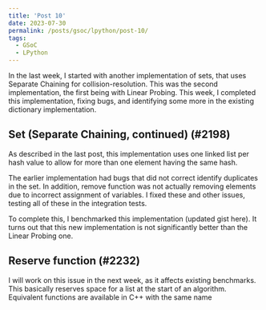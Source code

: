 ```yaml
---
title: 'Post 10'
date: 2023-07-30
permalink: /posts/gsoc/lpython/post-10/
tags:
  - GSoC
  - LPython
---
```

<!--more-->
In the last week, I started with another implementation of sets, that uses Separate Chaining for collision-resolution. This was the second implementation, the first being with Linear Probing. This week, I completed this implementation, fixing bugs, and identifying some more in the existing dictionary implementation.

## Set (Separate Chaining, continued) (#2198)

As described in the last post, this implementation uses one linked list per hash value to allow for more than one element having the same hash.

The earlier implementation had bugs that did not correct identify duplicates in the set. In addition, remove function was not actually removing elements due to incorrect assignment of variables. I fixed these and other issues, testing all of these in the integration tests.

To complete this, I benchmarked this implementation (updated gist here). It turns out that this new implementation is not significantly better than the Linear Probing one.

## Reserve function (#2232)

I will work on this issue in the next week, as it affects existing benchmarks. This basically reserves space for a list at the start of an algorithm. Equivalent functions are available in C++ with the same name
